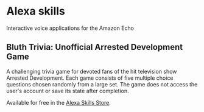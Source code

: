 # Alexa skills

Interactive voice applications for the Amazon Echo

## Bluth Trivia: Unofficial Arrested Development Game

A challenging trivia game for devoted fans of the hit television show Arrested Development. Each game consists of five multiple choice questions chosen randomly from a large set. The game does not access the user's account or save its state after completion.
  
Available for free in the [Alexa Skills Store](https://www.amazon.com/dp/B01N7ZVXUD/ref=sr_1_1?s=digital-skills&ie=UTF8&qid=1486466209&sr=1-1&keywords=arrested+development).
